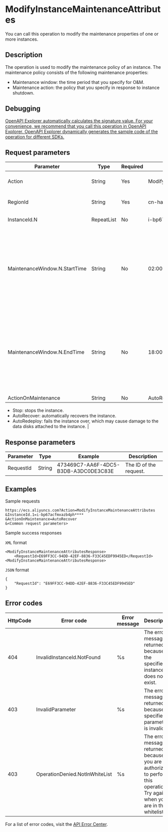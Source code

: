 # ModifyInstanceMaintenanceAttributes

You can call this operation to modify the maintenance properties of one or more instances.

## Description

The operation is used to modify the maintenance policy of an instance. The maintenance policy consists of the following maintenance properties:

-   Maintenance window: the time period that you specify for O&M.
-   Maintenance action: the policy that you specify in response to instance shutdown.

## Debugging

[OpenAPI Explorer automatically calculates the signature value. For your convenience, we recommend that you call this operation in OpenAPI Explorer. OpenAPI Explorer dynamically generates the sample code of the operation for different SDKs.](https://api.aliyun.com/#product=Ecs&api=ModifyInstanceMaintenanceAttributes&type=RPC&version=2014-05-26)

## Request parameters

|Parameter|Type|Required|Example|Description|
|---------|----|--------|-------|-----------|
|Action|String|Yes|ModifyInstanceMaintenanceAttributes|The operation that you want to perform. Set the value to ModifyInstanceMaintenanceAttributes. |
|RegionId|String|Yes|cn-hangzhou|The region ID of the instance. You can call the [DescribeRegions](~~25609~~) operation to query the most recent region list. |
|InstanceId.N|RepeatList|No|i-bp67acfmxazb4ph\*\*\*\*|The ID of instance N. Valid values of N: 1 to 100. |
|MaintenanceWindow.N.StartTime|String|No|02:00:00|The start time of maintenance window N. The time must be on the hour at exactly 0 minute and 0 second. The MaintenanceWindow.N.StartTime and MaintenanceWindow.N.EndTime parameters must be specified at the same time. The MaintenanceWindow.N.Endtime value must be 1 to 23 hours later than the MaintenanceWindow.N.StartTime value. Specify the time in the `HH:mm:ss` format. The time must be in UTC + 8. Set the value of N to 1. |
|MaintenanceWindow.N.EndTime|String|No|18:00:00|The end time of maintenance window N. The time must be on the hour at exactly 0 minute and 0 second. The MaintenanceWindow.N.StartTime and MaintenanceWindow.N.EndTime parameters must be specified at the same time. The MaintenanceWindow.N.Endtime value must be 1 to 23 hours later than the MaintenanceWindow.N.StartTime value. Specify the time in the `HH:mm:ss` format. The time must be in UTC + 8. Set the value of N to 1. |
|ActionOnMaintenance|String|No|AutoRecover|The maintenance action. Valid values:

 -   Stop: stops the instance.
-   AutoRecover: automatically recovers the instance.
-   AutoRedeploy: fails the instance over, which may cause damage to the data disks attached to the instance. |

## Response parameters

|Parameter|Type|Example|Description|
|---------|----|-------|-----------|
|RequestId|String|473469C7-AA6F-4DC5-B3DB-A3DC0DE3C83E|The ID of the request. |

## Examples

Sample requests

```
https://ecs.aliyuncs.com?Action=ModifyInstanceMaintenanceAttributes
&InstanceId.1=i-bp67acfmxazb4ph****
&ActionOnMaintenance=AutoRecover
&<Common request parameters>
```

Sample success responses

`XML` format

```
<ModifyInstanceMaintenanceAttributesResponse>    
    <RequestId>E69FF3CC-94DD-42EF-8836-F33C45EDF9945ED</RequestId>
<ModifyInstanceMaintenanceAttributesResponse>
```

`JSON` format

```
{
	"RequestId": "E69FF3CC-94DD-42EF-8836-F33C45EDF9945ED"
}
```

## Error codes

|HttpCode|Error code|Error message|Description|
|--------|----------|-------------|-----------|
|404|InvalidInstanceId.NotFound|%s|The error message returned because the specified instance does not exist.|
|403|InvalidParameter|%s|The error message returned because a specified parameter is invalid.|
|403|OperationDenied.NotInWhiteList|%s|The error message returned because you are not authorized to perform this operation. Try again when you are in the whitelist.|

For a list of error codes, visit the [API Error Center](https://error-center.alibabacloud.com/status/product/Ecs).

